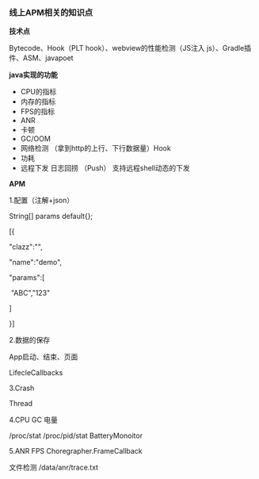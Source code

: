 ### 线上APM相关的知识点

**技术点**

Bytecode、Hook（PLT hook）、webview的性能检测（JS注入 js）、Gradle插件、ASM、javapoet

**java实现的功能**

* CPU的指标
* 内存的指标
* FPS的指标
* ANR
* 卡顿
* GC/OOM
* 网络检测 （拿到http的上行、下行数据量）Hook
* 功耗
* 远程下发 日志回捞 （Push） 支持远程shell动态的下发



**APM**

1.配置（注解+json）

String[] params default{};

[{

"clazz":"",

"name":"demo",

"params":[

​	"ABC","123"

]

}]



2.数据的保存

App启动、结束、页面

LifecleCallbacks

3.Crash

Thread

4.CPU GC 电量

/proc/stat   /proc/pid/stat   BatteryMonoitor

5.ANR FPS  Choregrapher.FrameCallback

文件检测 /data/anr/trace.txt

